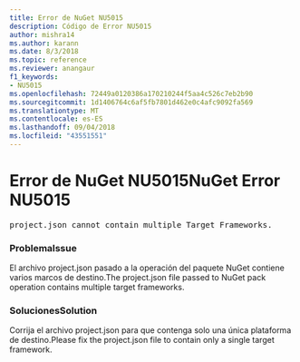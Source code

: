```yaml
---
title: Error de NuGet NU5015
description: Código de Error NU5015
author: mishra14
ms.author: karann
ms.date: 8/3/2018
ms.topic: reference
ms.reviewer: anangaur
f1_keywords:
- NU5015
ms.openlocfilehash: 72449a0120386a170210244f5aa4c526c7eb2b90
ms.sourcegitcommit: 1d1406764c6af5fb7801d462e0c4afc9092fa569
ms.translationtype: MT
ms.contentlocale: es-ES
ms.lasthandoff: 09/04/2018
ms.locfileid: "43551551"
---
```

# <a name="nuget-error-nu5015"></a><span data-ttu-id="ba034-103">Error de NuGet NU5015</span><span class="sxs-lookup"><span data-stu-id="ba034-103">NuGet Error NU5015</span></span>
<pre>project.json cannot contain multiple Target Frameworks.</pre>

### <a name="issue"></a><span data-ttu-id="ba034-104">Problema</span><span class="sxs-lookup"><span data-stu-id="ba034-104">Issue</span></span>

<span data-ttu-id="ba034-105">El archivo project.json pasado a la operación del paquete NuGet contiene varios marcos de destino.</span><span class="sxs-lookup"><span data-stu-id="ba034-105">The project.json file passed to NuGet pack operation contains multiple target frameworks.</span></span>


### <a name="solution"></a><span data-ttu-id="ba034-106">Soluciones</span><span class="sxs-lookup"><span data-stu-id="ba034-106">Solution</span></span>

<span data-ttu-id="ba034-107">Corrija el archivo project.json para que contenga solo una única plataforma de destino.</span><span class="sxs-lookup"><span data-stu-id="ba034-107">Please fix the project.json file to contain only a single target framework.</span></span>

